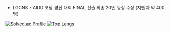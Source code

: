 
 - LGCNS - AIDD 코딩 경진 대회 FINAL 진출 최종 20인 동상 수상 (지원자 약 400명)


[![Solved.ac Profile](http://mazassumnida.wtf/api/v2/generate_badge?boj=rrww2347)](https://solved.ac/rrww2347/)  [![Top Langs](https://github-readme-stats.vercel.app/api/top-langs/?username=leechigu)](https://github.com/anuraghazra/github-readme-stats)
